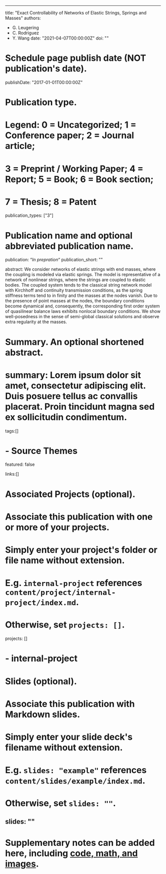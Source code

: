  ---
title: "Exact Controllability of Networks of Elastic Strings, Springs and Masses"
authors:
- G. Leugering
- C. Rodriguez
- Y. Wang
date: "2021-04-07T00:00:00Z"
doi: ""

# Schedule page publish date (NOT publication's date).
publishDate: "2017-01-01T00:00:00Z"

# Publication type.
# Legend: 0 = Uncategorized; 1 = Conference paper; 2 = Journal article;
# 3 = Preprint / Working Paper; 4 = Report; 5 = Book; 6 = Book section;
# 7 = Thesis; 8 = Patent
publication_types: ["3"]

# Publication name and optional abbreviated publication name.
publication: “*In prepration*“
publication_short: ""

abstract: We consider networks of elastic strings with end masses, where the coupling is modeled via elastic springs. The model is representative of a network of nonlinear strings, where the strings are coupled to elastic bodies. The coupled system tends to the classical string network model with Kirchhoff and continuity transmission conditions, as the spring stiffness terms tend to in finity and the masses at the nodes vanish. Due to the presence of point masses at the nodes, the boundary conditions become dynamical and, consequently, the corresponding first order system of quasilinear balance laws exhibits nonlocal boundary conditions. We show well-posedness in the sense of semi-global classical solutions  and observe extra regularity at the masses. 

# Summary. An optional shortened abstract.
# summary: Lorem ipsum dolor sit amet, consectetur adipiscing elit. Duis posuere tellus ac convallis placerat. Proin tincidunt magna sed ex sollicitudin condimentum.

tags:[]
# - Source Themes
featured: false

links:[]

# Associated Projects (optional).
#   Associate this publication with one or more of your projects.
#   Simply enter your project's folder or file name without extension.
#   E.g. `internal-project` references `content/project/internal-project/index.md`.
#   Otherwise, set `projects: []`.
projects: []
# - internal-project

# Slides (optional).
#   Associate this publication with Markdown slides.
#   Simply enter your slide deck's filename without extension.
#   E.g. `slides: "example"` references `content/slides/example/index.md`.
#   Otherwise, set `slides: ""`.
slides: ""
---
# Supplementary notes can be added here, including [code, math, and images](https://wowchemy.com/docs/writing-markdown-latex/).
